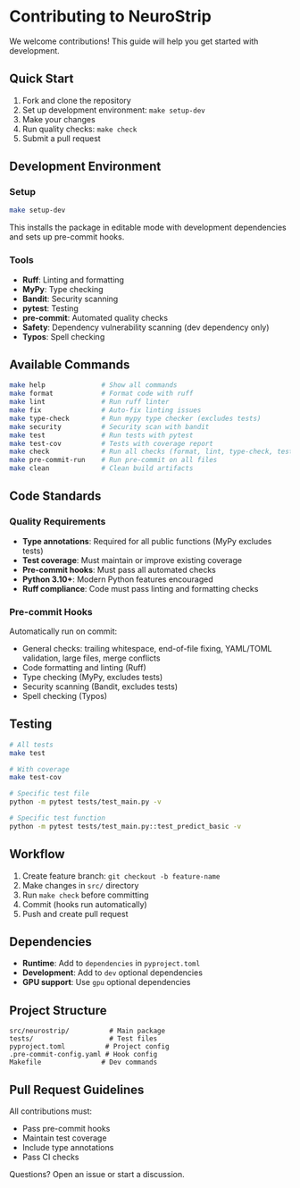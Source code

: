 # Contributing to NeuroStrip

We welcome contributions! This guide will help you get started with development.

## Quick Start

1. Fork and clone the repository
2. Set up development environment: `make setup-dev`
3. Make your changes
4. Run quality checks: `make check`
5. Submit a pull request

## Development Environment

### Setup
```bash
make setup-dev
```
This installs the package in editable mode with development dependencies and sets up pre-commit hooks.

### Tools
- **Ruff**: Linting and formatting
- **MyPy**: Type checking
- **Bandit**: Security scanning
- **pytest**: Testing
- **pre-commit**: Automated quality checks
- **Safety**: Dependency vulnerability scanning (dev dependency only)
- **Typos**: Spell checking

## Available Commands

```bash
make help              # Show all commands
make format            # Format code with ruff
make lint              # Run ruff linter
make fix               # Auto-fix linting issues
make type-check        # Run mypy type checker (excludes tests)
make security          # Security scan with bandit
make test              # Run tests with pytest
make test-cov          # Tests with coverage report
make check             # Run all checks (format, lint, type-check, test)
make pre-commit-run    # Run pre-commit on all files
make clean             # Clean build artifacts
```

## Code Standards

### Quality Requirements
- **Type annotations**: Required for all public functions (MyPy excludes tests)
- **Test coverage**: Must maintain or improve existing coverage
- **Pre-commit hooks**: Must pass all automated checks
- **Python 3.10+**: Modern Python features encouraged
- **Ruff compliance**: Code must pass linting and formatting checks

### Pre-commit Hooks
Automatically run on commit:
- General checks: trailing whitespace, end-of-file fixing, YAML/TOML validation, large files, merge conflicts
- Code formatting and linting (Ruff)
- Type checking (MyPy, excludes tests)
- Security scanning (Bandit, excludes tests)
- Spell checking (Typos)

## Testing

```bash
# All tests
make test

# With coverage
make test-cov

# Specific test file
python -m pytest tests/test_main.py -v

# Specific test function
python -m pytest tests/test_main.py::test_predict_basic -v
```

## Workflow

1. Create feature branch: `git checkout -b feature-name`
2. Make changes in `src/` directory
3. Run `make check` before committing
4. Commit (hooks run automatically)
5. Push and create pull request

## Dependencies

- **Runtime**: Add to `dependencies` in `pyproject.toml`
- **Development**: Add to `dev` optional dependencies
- **GPU support**: Use `gpu` optional dependencies

## Project Structure

```
src/neurostrip/          # Main package
tests/                   # Test files
pyproject.toml          # Project config
.pre-commit-config.yaml # Hook config
Makefile               # Dev commands
```

## Pull Request Guidelines

All contributions must:
- Pass pre-commit hooks
- Maintain test coverage
- Include type annotations
- Pass CI checks

Questions? Open an issue or start a discussion.
